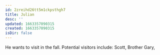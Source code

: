 ```yaml
---
id: 2zreihd26tt5m1ckpsthgh7
title: Julian
desc: ''
updated: 1663357090315
created: 1663357090315
isDir: false
---
```

He wants to visit in the fall. Potential visitors include: Scott, Brother Gary, 